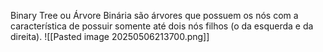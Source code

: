 Binary Tree ou Árvore Binária são árvores que possuem os nós com a característica de possuir somente até dois nós filhos (o da esquerda e da direita).
![[Pasted image 20250506213700.png]]